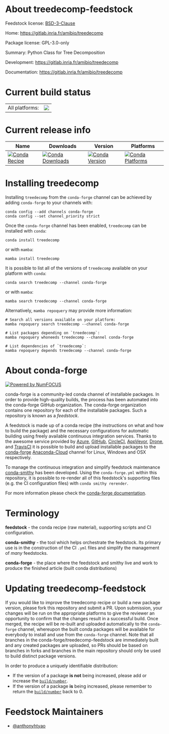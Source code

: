 About treedecomp-feedstock
==========================

Feedstock license: [BSD-3-Clause](https://github.com/conda-forge/treedecomp-feedstock/blob/main/LICENSE.txt)

Home: https://gitlab.inria.fr/amibio/treedecomp

Package license: GPL-3.0-only

Summary: Python Class for Tree Decomposition

Development: https://gitlab.inria.fr/amibio/treedecomp

Documentation: https://gitlab.inria.fr/amibio/treedecomp

Current build status
====================


<table><tr><td>All platforms:</td>
    <td>
      <a href="https://dev.azure.com/conda-forge/feedstock-builds/_build/latest?definitionId=11305&branchName=main">
        <img src="https://dev.azure.com/conda-forge/feedstock-builds/_apis/build/status/treedecomp-feedstock?branchName=main">
      </a>
    </td>
  </tr>
</table>

Current release info
====================

| Name | Downloads | Version | Platforms |
| --- | --- | --- | --- |
| [![Conda Recipe](https://img.shields.io/badge/recipe-treedecomp-green.svg)](https://anaconda.org/conda-forge/treedecomp) | [![Conda Downloads](https://img.shields.io/conda/dn/conda-forge/treedecomp.svg)](https://anaconda.org/conda-forge/treedecomp) | [![Conda Version](https://img.shields.io/conda/vn/conda-forge/treedecomp.svg)](https://anaconda.org/conda-forge/treedecomp) | [![Conda Platforms](https://img.shields.io/conda/pn/conda-forge/treedecomp.svg)](https://anaconda.org/conda-forge/treedecomp) |

Installing treedecomp
=====================

Installing `treedecomp` from the `conda-forge` channel can be achieved by adding `conda-forge` to your channels with:

```
conda config --add channels conda-forge
conda config --set channel_priority strict
```

Once the `conda-forge` channel has been enabled, `treedecomp` can be installed with `conda`:

```
conda install treedecomp
```

or with `mamba`:

```
mamba install treedecomp
```

It is possible to list all of the versions of `treedecomp` available on your platform with `conda`:

```
conda search treedecomp --channel conda-forge
```

or with `mamba`:

```
mamba search treedecomp --channel conda-forge
```

Alternatively, `mamba repoquery` may provide more information:

```
# Search all versions available on your platform:
mamba repoquery search treedecomp --channel conda-forge

# List packages depending on `treedecomp`:
mamba repoquery whoneeds treedecomp --channel conda-forge

# List dependencies of `treedecomp`:
mamba repoquery depends treedecomp --channel conda-forge
```


About conda-forge
=================

[![Powered by
NumFOCUS](https://img.shields.io/badge/powered%20by-NumFOCUS-orange.svg?style=flat&colorA=E1523D&colorB=007D8A)](https://numfocus.org)

conda-forge is a community-led conda channel of installable packages.
In order to provide high-quality builds, the process has been automated into the
conda-forge GitHub organization. The conda-forge organization contains one repository
for each of the installable packages. Such a repository is known as a *feedstock*.

A feedstock is made up of a conda recipe (the instructions on what and how to build
the package) and the necessary configurations for automatic building using freely
available continuous integration services. Thanks to the awesome service provided by
[Azure](https://azure.microsoft.com/en-us/services/devops/), [GitHub](https://github.com/),
[CircleCI](https://circleci.com/), [AppVeyor](https://www.appveyor.com/),
[Drone](https://cloud.drone.io/welcome), and [TravisCI](https://travis-ci.com/)
it is possible to build and upload installable packages to the
[conda-forge](https://anaconda.org/conda-forge) [Anaconda-Cloud](https://anaconda.org/)
channel for Linux, Windows and OSX respectively.

To manage the continuous integration and simplify feedstock maintenance
[conda-smithy](https://github.com/conda-forge/conda-smithy) has been developed.
Using the ``conda-forge.yml`` within this repository, it is possible to re-render all of
this feedstock's supporting files (e.g. the CI configuration files) with ``conda smithy rerender``.

For more information please check the [conda-forge documentation](https://conda-forge.org/docs/).

Terminology
===========

**feedstock** - the conda recipe (raw material), supporting scripts and CI configuration.

**conda-smithy** - the tool which helps orchestrate the feedstock.
                   Its primary use is in the construction of the CI ``.yml`` files
                   and simplify the management of *many* feedstocks.

**conda-forge** - the place where the feedstock and smithy live and work to
                  produce the finished article (built conda distributions)


Updating treedecomp-feedstock
=============================

If you would like to improve the treedecomp recipe or build a new
package version, please fork this repository and submit a PR. Upon submission,
your changes will be run on the appropriate platforms to give the reviewer an
opportunity to confirm that the changes result in a successful build. Once
merged, the recipe will be re-built and uploaded automatically to the
`conda-forge` channel, whereupon the built conda packages will be available for
everybody to install and use from the `conda-forge` channel.
Note that all branches in the conda-forge/treedecomp-feedstock are
immediately built and any created packages are uploaded, so PRs should be based
on branches in forks and branches in the main repository should only be used to
build distinct package versions.

In order to produce a uniquely identifiable distribution:
 * If the version of a package **is not** being increased, please add or increase
   the [``build/number``](https://docs.conda.io/projects/conda-build/en/latest/resources/define-metadata.html#build-number-and-string).
 * If the version of a package **is** being increased, please remember to return
   the [``build/number``](https://docs.conda.io/projects/conda-build/en/latest/resources/define-metadata.html#build-number-and-string)
   back to 0.

Feedstock Maintainers
=====================

* [@anthonyhtyao](https://github.com/anthonyhtyao/)

